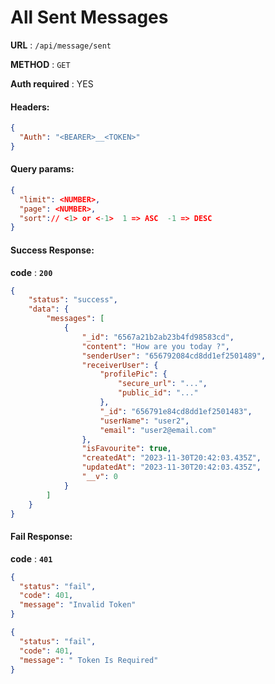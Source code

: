 # All Sent Messages

**URL** : `/api/message/sent`

**METHOD** : `GET`

**Auth required** : YES

#### Headers:

```json
{
  "Auth": "<BEARER>__<TOKEN>"
}
```

#### Query params:

```json
{
  "limit": <NUMBER>,
  "page": <NUMBER>,
  "sort":// <1> or <-1>  1 => ASC  -1 => DESC
}
```

#### Success Response:

**code** : **`200`**

```Json
{
    "status": "success",
    "data": {
        "messages": [
            {
                "_id": "6567a21b2ab23b4fd98583cd",
                "content": "How are you today ?",
                "senderUser": "656792084cd8dd1ef2501489",
                "receiverUser": {
                    "profilePic": {
                        "secure_url": "...",
                        "public_id": "..."
                    },
                    "_id": "656791e84cd8dd1ef2501483",
                    "userName": "user2",
                    "email": "user2@email.com"
                },
                "isFavourite": true,
                "createdAt": "2023-11-30T20:42:03.435Z",
                "updatedAt": "2023-11-30T20:42:03.435Z",
                "__v": 0
            }
        ]
    }
}
```

#### Fail Response:

**code** : **`401`**

```json
{
  "status": "fail",
  "code": 401,
  "message": "Invalid Token"
}
```

```json
{
  "status": "fail",
  "code": 401,
  "message": " Token Is Required"
}
```

